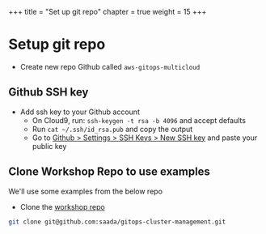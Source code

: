 +++
title = "Set up git repo"
chapter = true
weight = 15
+++

# Setup git repo

* Create new repo Github called `aws-gitops-multicloud`

## Github SSH key

* Add ssh key to your Github account
  * On Cloud9, run: `ssh-keygen -t rsa -b 4096` and accept defaults
  * Run `cat ~/.ssh/id_rsa.pub` and copy the output
  * Go to [Github > Settings > SSH Keys > New SSH key](https://github.com/settings/ssh/new) and paste your public key



## Clone Workshop Repo to use examples


We'll use some examples from the below repo

* Clone the [workshop repo](https://github.com/saada/gitops-cluster-management)

```sh
git clone git@github.com:saada/gitops-cluster-management.git
```